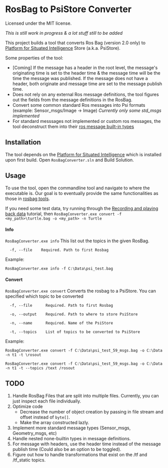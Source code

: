 ﻿# RosBag to PsiStore Converter
Licensed under the MIT license.

*This is still work in progress & a lot stuff still to be added*

This project builds a tool that converts Ros Bag (version 2.0 only) to [Platform for Situated Intelligence](https://github.com/microsoft/psi) Store (a.k.a. PsiStore).

Some properties of the tool:
* [Coming] If the message has a header in the root level, the message's originating time is set to the header time & the message time will be the time the message was published. If the message does not have a header, both originate and message time are set to the message publish time.
* Does not rely on any external Ros message definitions, the tool figures out the fields from the message definitions in the RosBag.
* Convert some common standard Ros messages into Psi formats (example: Sensor_msgs/Image -> Image) *Currently only some std_msgs implemented* 
* For standard messsages not implemented or custom ros messages, the tool deconstruct them into their [ros message built-in types](http://wiki.ros.org/msg)

## Installation

The tool depends on the [Platform for Situated Intelligence](https://github.com/microsoft/psi) which is installed upon first build.
Open `RosBagConverter.sln` and Build Solution.

## Usage

To use the tool, open the commandline tool and navigate to where the executable is. Our goal is to eventually provide the same functionalities as those in [rosbag tools](http://wiki.ros.org/bag_tools).

If you need some test data, try running through the [Recording and playing back data](http://wiki.ros.org/rosbag/Tutorials/Recording%20and%20playing%20back%20data) tutorial, then `RosBagConverter.exe convert -f <my_path>\turtle.bag -o <my_path> -n Turtle`

#### Info

`RosBagConverter.exe info`
This list out the topics in the given RosBag. 
```
  -f, --file    Required. Path to first Rosbag
```
Example:
```
RosBagConverter.exe info -f C:\Data\psi_test.bag
```

#### Convert
`RosBagConverter.exe convert`
Converts the rosbag to a PsiStore. You can specified which topic to be converted
```
  -f, --file      Required. Path to first Rosbag

  -o, --output    Required. Path to where to store PsiStore

  -n, --name      Required. Name of the PsiStore

  -t, --topics    List of topics to be converted to PsiStore
```
Example:
```
RosBagConverter.exe convert -f C:\Data\psi_test_59_msgs.bag -o C:\Data -n t1 -t \rosout
```
```
RosBagConverter.exe convert -f C:\Data\psi_test_59_msgs.bag -o C:\Data -n t1 -t --topics /text /rosout
```

## TODO
1. Handle RosBag Files that are split into multiple files. Currently, you can just inspect each file individually.
1. Optimize code
	* Decrease the number of object creation by passing in file stream and offset instead of `byte[]`.
	* Make the array constructed lazly.
1. Implement more standard message types (Sensor_msgs, Geometry_msgs, etc)
1. Handle nested none-builtin types in message definitions.
1. For message with headers, use the header time instead of the message publish time (Could also be an option to be toggled).
1. Figure out how to handle transformations that exist on the /tf and /tf_static topics. 
